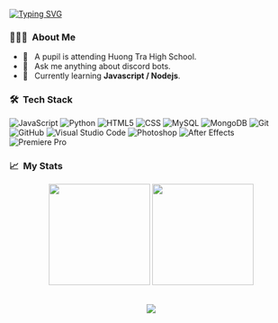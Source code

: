 [![Typing SVG](https://readme-typing-svg.demolab.com?font=Fira+Code&size=28&pause=2000&center=true&vCenter=true&width=520&lines=Talk+is+cheap.+Show+me+the+code)](https://git.io/typing-svg)

<h3> 👨🏻‍💻 &nbsp;About Me </h3>

- 🏫 &nbsp; A pupil is attending Huong Tra High School.
- 💬 &nbsp; Ask me anything about discord bots.
- 🌱 &nbsp; Currently learning **Javascript / Nodejs**.

<h3> 🛠 &nbsp;Tech Stack</h3>

  ![JavaScript](https://img.shields.io/badge/-JavaScript-333333?style=for-the-badge&logo=javascript)
  ![Python](https://img.shields.io/badge/-Python-333333?style=for-the-badge&logo=python)
  ![HTML5](https://img.shields.io/badge/-HTML5-333333?style=for-the-badge&logo=HTML5)
  ![CSS](https://img.shields.io/badge/-CSS-333333?style=for-the-badge&logo=CSS3&logoColor=1572B6)
  ![MySQL](https://img.shields.io/badge/-MySQL-333333?style=for-the-badge&logo=mysql)
  ![MongoDB](https://img.shields.io/badge/-MongoDB-333333?style=for-the-badge&logo=mongodb)
  ![Git](https://img.shields.io/badge/-Git-333333?style=for-the-badge&logo=git)
  ![GitHub](https://img.shields.io/badge/-GitHub-333333?style=for-the-badge&logo=github)
  ![Visual Studio Code](https://img.shields.io/badge/-Visual%20Studio%20Code-333333?style=for-the-badge&logo=visual-studio-code&logoColor=007ACC)
  ![Photoshop](https://img.shields.io/badge/-Photoshop-333333?style=for-the-badge&logo=adobe-photoshop)
  ![After Effects](https://img.shields.io/badge/-After%20Effects-333333?style=for-the-badge&logo=Adobe%20After%20Effects)
  ![Premiere Pro](https://img.shields.io/badge/-Premiere%20Pro-333333?style=for-the-badge&logo=Adobe%20Premiere%20Pro)

<h3> 📈 &nbsp;My Stats</h3>

<div align="center">

  <img height="180em" src="https://github-readme-stats.vercel.app/api?username=HieuKPro&theme=buefy&show_icons=true" />

  <img height="180em" src="https://github-readme-stats.vercel.app/api/top-langs/?username=HieuKPro&theme=buefy&layout=compact&langs_count=10&hide=Shell&card_width=400" />

</div>

<br/>

<div align="center">

  ![](https://github-readme-streak-stats.herokuapp.com/?user=HieuKPro&theme=dark)

</div>
